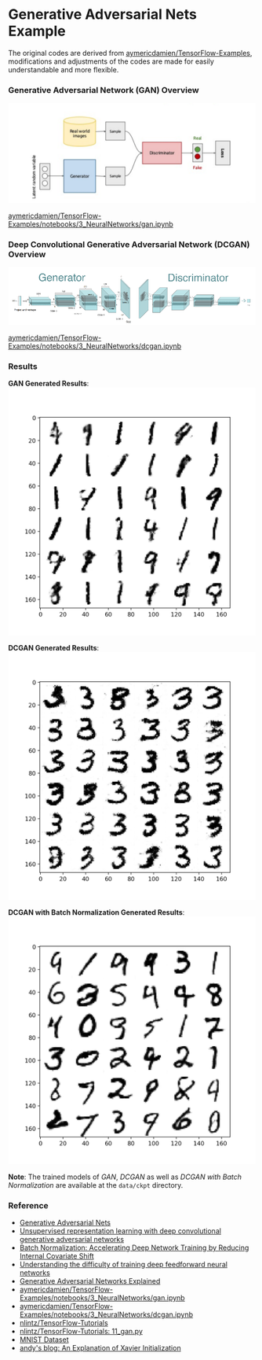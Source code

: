# Generative Adversarial Nets Example

The original codes are derived from [aymericdamien/TensorFlow-Examples](https://github.com/aymericdamien/TensorFlow-Examples), modifications and adjustments of the codes are made for easily understandable and more flexible.

### Generative Adversarial Network (GAN) Overview
![gan_model](assets/gan_model.png)

[aymericdamien/TensorFlow-Examples/notebooks/3_NeuralNetworks/gan.ipynb](https://github.com/aymericdamien/TensorFlow-Examples/blob/master/notebooks/3_NeuralNetworks/gan.ipynb)

### Deep Convolutional Generative Adversarial Network (DCGAN) Overview
![dcgan_model](assets/dcgan_model.png)

[aymericdamien/TensorFlow-Examples/notebooks/3_NeuralNetworks/dcgan.ipynb](https://github.com/aymericdamien/TensorFlow-Examples/blob/master/notebooks/3_NeuralNetworks/dcgan.ipynb)

### Results
**GAN Generated Results**:
![gan](assets/gan.png)

**DCGAN Generated Results**:
![dcgan](assets/dcgan.png)

**DCGAN with Batch Normalization Generated Results**:
![dcgan_batch](assets/dcgan_batch.png)

**Note**: The trained models of _GAN_, _DCGAN_ as well as _DCGAN with Batch Normalization_ are available at the `data/ckpt` directory.

### Reference
- [Generative Adversarial Nets](https://arxiv.org/pdf/1406.2661.pdf)
- [Unsupervised representation learning with deep convolutional generative adversarial networks](https://arxiv.org/pdf/1511.06434)
- [Batch Normalization: Accelerating Deep Network Training by Reducing Internal Covariate Shift](https://arxiv.org/abs/1502.03167)
- [Understanding the difficulty of training deep feedforward neural networks](http://proceedings.mlr.press/v9/glorot10a.html)
- [Generative Adversarial Networks Explained](http://kvfrans.com/generative-adversial-networks-explained/)
- [aymericdamien/TensorFlow-Examples/notebooks/3_NeuralNetworks/gan.ipynb](https://github.com/aymericdamien/TensorFlow-Examples/blob/master/notebooks/3_NeuralNetworks/gan.ipynb)
- [aymericdamien/TensorFlow-Examples/notebooks/3_NeuralNetworks/dcgan.ipynb](https://github.com/aymericdamien/TensorFlow-Examples/blob/master/notebooks/3_NeuralNetworks/dcgan.ipynb)
- [nlintz/TensorFlow-Tutorials](https://github.com/nlintz/TensorFlow-Tutorials)
- [nlintz/TensorFlow-Tutorials: 11_gan.py](https://github.com/nlintz/TensorFlow-Tutorials/blob/master/11_gan.py)
- [MNIST Dataset](http://yann.lecun.com/exdb/mnist/)
- [andy's blog: An Explanation of Xavier Initialization](http://andyljones.tumblr.com/post/110998971763/an-explanation-of-xavier-initialization)
